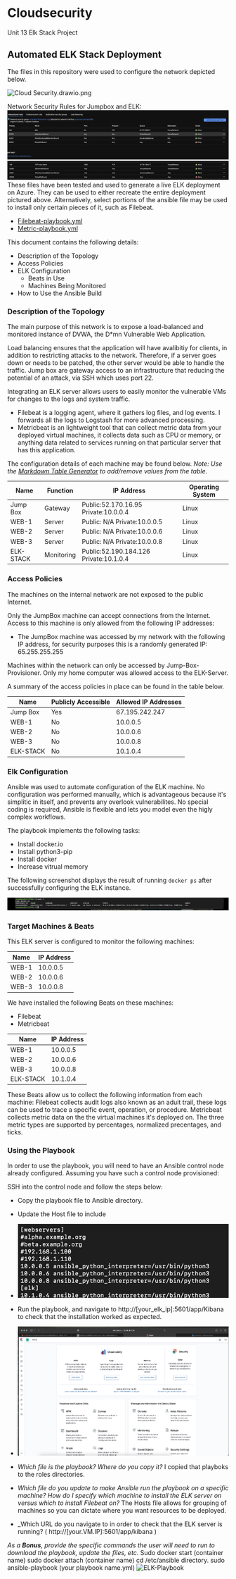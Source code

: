 # Cloudsecurity
Unit 13 Elk Stack Project

## Automated ELK Stack Deployment

The files in this repository were used to configure the network depicted below.

![Cloud Security.drawio.png](https://github.com/RyanAish/Cloudsecuriy/blob/5292560eb0e2a9db4421c0232cbfd3083d0ebc79/Diagrams/Cloud%20Security.drawio.png)

Network Security Rules for Jumpbox and ELK:
![JumpBox](https://github.com/RyanAish/Cloudsecurity/blob/fe84d918c38ec53d623d6924f381d0d9580ff369/Images/Screen%20Shot%202022-03-07%20at%204.15.23%20PM.png)
![ELK-Server](https://github.com/RyanAish/Cloudsecurity/blob/fe84d918c38ec53d623d6924f381d0d9580ff369/Images/Screen%20Shot%202022-03-07%20at%204.15.52%20PM.png)
These files have been tested and used to generate a live ELK deployment on Azure. They can be used to either recreate the entire deployment pictured above. Alternatively, select portions of the ansible file may be used to install only certain pieces of it, such as Filebeat.

  - [Filebeat-playbook.yml](https://github.com/RyanAish/Cloudsecurity/blob/7c06aa735a9e6023b397dd47477002a3997cfb6a/Anisble/filebeat-playbook.yml)
  - [Metric-playbook.yml](https://github.com/RyanAish/Cloudsecurity/blob/7c06aa735a9e6023b397dd47477002a3997cfb6a/Anisble/metricbeat-playbook.yml)

This document contains the following details:
- Description of the Topology
- Access Policies
- ELK Configuration
  - Beats in Use
  - Machines Being Monitored
- How to Use the Ansible Build


### Description of the Topology

The main purpose of this network is to expose a load-balanced and monitored instance of DVWA, the D*mn Vulnerable Web Application.

Load balancing ensures that the application will have avalibitiy for clients, in addition to restricting attacks to the network. Therefore, if a server goes down or needs to be patched, the other server would be able to handle the traffic. Jump box are gateway access to an infrastructure that reducing the potential of an attack, via SSH which uses port 22.

Integrating an ELK server allows users to easily monitor the vulnerable VMs for changes to the logs and system traffic.
- Filebeat is a logging agent, where it gathers log files, and log events. I forwards all the logs to Logstash for more advanced processing.
- Metricbeat is an lightweight tool that can collect metric data from your deployed virtual machines, it collects data such as CPU or memory, or anything data related to services running on that particular server that has this application.

The configuration details of each machine may be found below.
_Note: Use the [Markdown Table Generator](http://www.tablesgenerator.com/markdown_tables) to add/remove values from the table_.

| Name     | Function | IP Address | Operating System |
|----------|----------|------------|------------------|
| Jump Box | Gateway  | Public:52.170.16.95 Private:10.0.0.4   | Linux    |
| WEB-1    | Server   | Public: N/A Private:10.0.0.5   | Linux            |
| WEB-2    | Server   | Public: N/A Private:10.0.0.6   | Linux            |
| WEB-3    | Server   | Public: N/A Private:10.0.0.8   | Linux            |
| ELK-STACK|Monitoring| Public:52.190.184.126 Private:10.1.0.4 | Linux    |

### Access Policies

The machines on the internal network are not exposed to the public Internet. 

Only the JumpBox machine can accept connections from the Internet. Access to this machine is only allowed from the following IP addresses:
- The JumpBox machine was accessed by my network with the following IP address, for security purposes this is a randomly generated IP: 65.255.255.255

Machines within the network can only be accessed by Jump-Box-Provisioner.
Only my home computer was allowed access to the ELK-Server. 

A summary of the access policies in place can be found in the table below.

| Name     | Publicly Accessible | Allowed IP Addresses |
|----------|---------------------|----------------------|
| Jump Box | Yes                 | 67.195.242.247       |
| WEB-1    | No                  | 10.0.0.5             |
| WEB-2    | No                  | 10.0.0.6             |
| WEB-3    | No                  | 10.0.0.8             |
| ELK-STACK| No                  | 10.1.0.4             |

### Elk Configuration

Ansible was used to automate configuration of the ELK machine. No configuration was performed manually, which is advantageous because it's simplitic in itself, and prevents any overlook vulnerabilites. No special coding is required, Ansible is flexible and lets you model even the higly complex workflows.

The playbook implements the following tasks:

* Install docker.io
* Install python3-pip
* Install docker
* Increase vitrual memory



The following screenshot displays the result of running `docker ps` after successfully configuring the ELK instance.

![Docker.png](https://github.com/RyanAish/Cloudsecurity/blob/3f2bb624405fff5d218f8493fcfbfbbd33470cc0/Images/Docker%20copy.png)

### Target Machines & Beats
This ELK server is configured to monitor the following machines:

| Name     | IP Address|
|----------|----------|
| WEB-1    | 10.0.0.5 |
| WEB-2    | 10.0.0.6 |
| WEB-3    | 10.0.0.8 |


We have installed the following Beats on these machines:
* Filebeat
* Metricbeat

| Name     | IP Address|
|----------|----------|
| WEB-1    | 10.0.0.5 |
| WEB-2    | 10.0.0.6 |
| WEB-3    | 10.0.0.8 |
| ELK-STACK| 10.1.0.4 |


These Beats allow us to collect the following information from each machine:
Filebeat collects audit logs also known as an aduit trail, these logs can be used to trace a specific event, operation, or procedure.
Metricbeat collects metric data on the the virtual machines it's deployed on. The three metric types are supported by percentages, normalized precentages, and ticks.

### Using the Playbook
In order to use the playbook, you will need to have an Ansible control node already configured. Assuming you have such a control node provisioned: 

SSH into the control node and follow the steps below:
- Copy the playbook file to Ansible directory.
- Update the Host file to include 
- ![Host file](https://github.com/RyanAish/Cloudsecurity/blob/b650f29942f19adcfc4d92002d9f6da237508f4b/Images/Screen%20Shot%202022-03-07%20at%2010.25.33%20PM.png)
- Run the playbook, and navigate to http://[your_elk_ip]:5601/app/Kibana to check that the installation worked as expected.
- ![Kibana](https://github.com/RyanAish/Cloudsecurity/blob/b650f29942f19adcfc4d92002d9f6da237508f4b/Images/Screen%20Shot%202022-03-07%20at%2010.34.00%20PM.png)


- _Which file is the playbook? Where do you copy it?_ I copied that playboks to the roles directories.
- _Which file do you update to make Ansible run the playbook on a specific machine? How do I specify which machine to install the ELK server on versus which to install Filebeat on?_ The Hosts file allows for grouping of machines so you can dictate where you want resources to be deployed.
- _Which URL do you navigate to in order to check that the ELK server is running? ( http://[your.VM.IP]:5601/app/kibana )

_As a **Bonus**, provide the specific commands the user will need to run to download the playbook, update the files, etc._
Sudo docker start (container name)
sudo docker attach (container name)
cd /etc/ansible directory.
sudo ansible-playbook (your playbook name.yml)
![ELK-Playbook](https://github.com/RyanAish/Cloudsecurity/blob/d7ea439d84e24b71198580b44bd1bd961f4ee0bf/Anisble/install-elk.yml)
